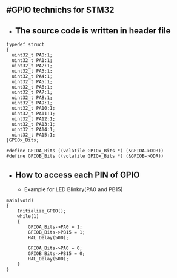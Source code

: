 #GPIO technichs for STM32 
-----
- ## The source code is written in header file

~~~
typedef struct
{
  uint32_t PA0:1;
  uint32_t PA1:1;
  uint32_t PA2:1;
  uint32_t PA3:1;
  uint32_t PA4:1;
  uint32_t PA5:1;
  uint32_t PA6:1;
  uint32_t PA7:1;
  uint32_t PA8:1;
  uint32_t PA9:1;
  uint32_t PA10:1;
  uint32_t PA11:1;
  uint32_t PA12:1;
  uint32_t PA13:1;
  uint32_t PA14:1;
  uint32_t PA15:1;
}GPIOx_Bits;

#define GPIOA_Bits ((volatile GPIOx_Bits *) (&GPIOA->ODR))
#define GPIOB_Bits ((volatile GPIOx_Bits *) (&GPIOB->ODR))

~~~

- ## How to access each PIN of GPIO

    - Example for LED Blinkry(PA0 and PB15)
~~~
main(void)
{
    Initialize_GPIO();
    while(1)
    {  
        GPIOA_Bits->PA0 = 1;
        GPIOB_Bits->PB15 = 1;
        HAL_Delay(500);

        GPIOA_Bits->PA0 = 0;
        GPIOB_Bits->PB15 = 0;
        HAL_Delay(500);
    } 
}
~~~